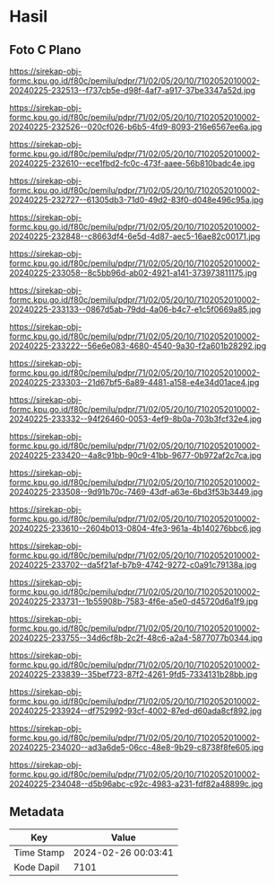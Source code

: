 # Hasil

## Foto C Plano

https://sirekap-obj-formc.kpu.go.id/f80c/pemilu/pdpr/71/02/05/20/10/7102052010002-20240225-232513--f737cb5e-d98f-4af7-a917-37be3347a52d.jpg

https://sirekap-obj-formc.kpu.go.id/f80c/pemilu/pdpr/71/02/05/20/10/7102052010002-20240225-232526--020cf026-b6b5-4fd9-8093-216e6567ee6a.jpg

https://sirekap-obj-formc.kpu.go.id/f80c/pemilu/pdpr/71/02/05/20/10/7102052010002-20240225-232610--ece1fbd2-fc0c-473f-aaee-56b810badc4e.jpg

https://sirekap-obj-formc.kpu.go.id/f80c/pemilu/pdpr/71/02/05/20/10/7102052010002-20240225-232727--61305db3-71d0-49d2-83f0-d048e496c95a.jpg

https://sirekap-obj-formc.kpu.go.id/f80c/pemilu/pdpr/71/02/05/20/10/7102052010002-20240225-232848--c8663df4-6e5d-4d87-aec5-16ae82c00171.jpg

https://sirekap-obj-formc.kpu.go.id/f80c/pemilu/pdpr/71/02/05/20/10/7102052010002-20240225-233058--8c5bb96d-ab02-4921-a141-373973811175.jpg

https://sirekap-obj-formc.kpu.go.id/f80c/pemilu/pdpr/71/02/05/20/10/7102052010002-20240225-233133--0867d5ab-79dd-4a06-b4c7-e1c5f0669a85.jpg

https://sirekap-obj-formc.kpu.go.id/f80c/pemilu/pdpr/71/02/05/20/10/7102052010002-20240225-233222--56e6e083-4680-4540-9a30-f2a601b28292.jpg

https://sirekap-obj-formc.kpu.go.id/f80c/pemilu/pdpr/71/02/05/20/10/7102052010002-20240225-233303--21d67bf5-6a89-4481-a158-e4e34d01ace4.jpg

https://sirekap-obj-formc.kpu.go.id/f80c/pemilu/pdpr/71/02/05/20/10/7102052010002-20240225-233332--94f26460-0053-4ef9-8b0a-703b3fcf32e4.jpg

https://sirekap-obj-formc.kpu.go.id/f80c/pemilu/pdpr/71/02/05/20/10/7102052010002-20240225-233420--4a8c91bb-90c9-41bb-9677-0b972af2c7ca.jpg

https://sirekap-obj-formc.kpu.go.id/f80c/pemilu/pdpr/71/02/05/20/10/7102052010002-20240225-233508--9d91b70c-7469-43df-a63e-6bd3f53b3449.jpg

https://sirekap-obj-formc.kpu.go.id/f80c/pemilu/pdpr/71/02/05/20/10/7102052010002-20240225-233610--2604b013-0804-4fe3-961a-4b140276bbc6.jpg

https://sirekap-obj-formc.kpu.go.id/f80c/pemilu/pdpr/71/02/05/20/10/7102052010002-20240225-233702--da5f21af-b7b9-4742-9272-c0a91c79138a.jpg

https://sirekap-obj-formc.kpu.go.id/f80c/pemilu/pdpr/71/02/05/20/10/7102052010002-20240225-233731--1b55908b-7583-4f6e-a5e0-d45720d6a1f9.jpg

https://sirekap-obj-formc.kpu.go.id/f80c/pemilu/pdpr/71/02/05/20/10/7102052010002-20240225-233755--34d6cf8b-2c2f-48c6-a2a4-5877077b0344.jpg

https://sirekap-obj-formc.kpu.go.id/f80c/pemilu/pdpr/71/02/05/20/10/7102052010002-20240225-233839--35bef723-87f2-4261-9fd5-7334131b28bb.jpg

https://sirekap-obj-formc.kpu.go.id/f80c/pemilu/pdpr/71/02/05/20/10/7102052010002-20240225-233924--df752992-93cf-4002-87ed-d60ada8cf892.jpg

https://sirekap-obj-formc.kpu.go.id/f80c/pemilu/pdpr/71/02/05/20/10/7102052010002-20240225-234020--ad3a6de5-06cc-48e8-9b29-c8738f8fe605.jpg

https://sirekap-obj-formc.kpu.go.id/f80c/pemilu/pdpr/71/02/05/20/10/7102052010002-20240225-234048--d5b96abc-c92c-4983-a231-fdf82a48899c.jpg


## Metadata

| Key        | Value               |
| ---------- | ------------------- |
| Time Stamp | 2024-02-26 00:03:41 |
| Kode Dapil | 7101                |



